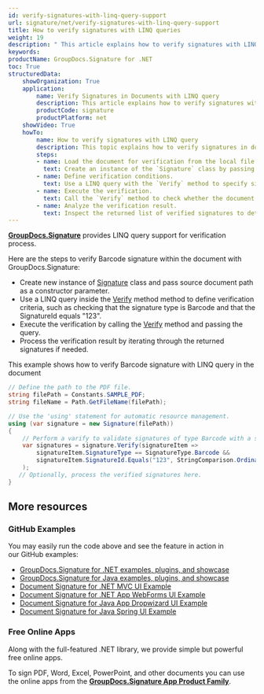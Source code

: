 ```yaml
---
id: verify-signatures-with-linq-query-support
url: signature/net/verify-signatures-with-linq-query-support
title: How to verify signatures with LINQ queries
weight: 19
description: " This article explains how to verify signatures with LINQ query with GroupDocs.Signature API."
keywords: 
productName: GroupDocs.Signature for .NET 
toc: True
structuredData:
    showOrganization: True
    application:    
        name: Verify Signatures in Documents with LINQ query
        description: This article explains how to verify signatures with LINQ query and GroupDocs.Signature for .NET APIs.
        productCode: signature
        productPlatform: net 
    showVideo: True
    howTo:
        name: How to verify signatures with LINQ query
        description: This topic explains how to verify signatures in documents by using LINQ query in C#. 
        steps:
        - name: Load the document for verification from the local file.
          text: Create an instance of the `Signature` class by passing the local file path as a parameter.
        - name: Define verification conditions.
          text: Use a LINQ query with the `Verify` method to specify signature validation criteria, such as matching the `SignatureType` to `Barcode` and a specific `SignatureId`.
        - name: Execute the verification.
          text: Call the `Verify` method to check whether the document contains signatures that match the provided criteria.
        - name: Analyze the verification result.
          text: Inspect the returned list of verified signatures to determine their validity and review additional signature details.
---
```

[**GroupDocs.Signature**](https://products.groupdocs.com/signature/net) provides LINQ query support for verification process.

Here are the steps to verify Barcode signature within the document with GroupDocs.Signature:

* Create new instance of [Signature](https://reference.groupdocs.com/signature/net/groupdocs.signature/signature) class and pass source document path as a constructor parameter.
* Use a LINQ query inside the [Verify](https://reference.groupdocs.com/signature/net/groupdocs.signature/signature/verify) method method to define verification criteria, such as checking that the signature type is Barcode and that the SignatureId equals "123".
* Execute the verification by calling the [Verify](https://reference.groupdocs.com/signature/net/groupdocs.signature/signature/verify) method and passing the query.
* Process the verification result by iterating through the returned signatures if needed.

This example shows how to verify Barcode signature with LINQ query in the document

```csharp
// Define the path to the PDF file.
string filePath = Constants.SAMPLE_PDF;
string fileName = Path.GetFileName(filePath);

// Use the 'using' statement for automatic resource management.
using (var signature = new Signature(filePath))
{
    // Perform a varify to validate signatures of type Barcode with a specific SignatureId.
    var signatures = signature.Verify(signatureItem => 
        signatureItem.SignatureType == SignatureType.Barcode && 
        signatureItem.SignatureId.Equals("123", StringComparison.Ordinal)
    );
   // Optionally, process the verified signatures here.
}
```

## More resources

### GitHub Examples

You may easily run the code above and see the feature in action in our GitHub examples:

* [GroupDocs.Signature for .NET examples, plugins, and showcase](https://github.com/groupdocs-signature/GroupDocs.Signature-for-.NET)
* [GroupDocs.Signature for Java examples, plugins, and showcase](https://github.com/groupdocs-signature/GroupDocs.Signature-for-Java)
* [Document Signature for .NET MVC UI Example](https://github.com/groupdocs-signature/GroupDocs.Signature-for-.NET-MVC)
* [Document Signature for .NET App WebForms UI Example](https://github.com/groupdocs-signature/GroupDocs.Signature-for-.NET-WebForms)
* [Document Signature for Java App Dropwizard UI Example](https://github.com/groupdocs-signature/GroupDocs.Signature-for-Java-Dropwizard)
* [Document Signature for Java Spring UI Example](https://github.com/groupdocs-signature/GroupDocs.Signature-for-Java-Spring)

### Free Online Apps

Along with the full-featured .NET library, we provide simple but powerful free online apps.

To sign PDF, Word, Excel, PowerPoint, and other documents you can use the online apps from the **[GroupDocs.Signature App Product Family](https://products.groupdocs.app/signature/family)**.
